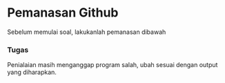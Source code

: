 # Pemanasan Github
Sebelum memulai soal, lakukanlah pemanasan dibawah

### Tugas
Penialaian masih menganggap program salah, ubah sesuai dengan output yang diharapkan.
